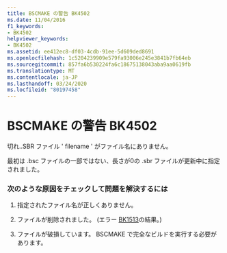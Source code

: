 ```yaml
---
title: BSCMAKE の警告 BK4502
ms.date: 11/04/2016
f1_keywords:
- BK4502
helpviewer_keywords:
- BK4502
ms.assetid: ee412ec8-df03-4cdb-91ee-5d609ded8691
ms.openlocfilehash: 1c5204239909e579fa93006e245e3841b7fb64eb
ms.sourcegitcommit: 857fa6b530224fa6c18675138043aba9aa0619fb
ms.translationtype: MT
ms.contentlocale: ja-JP
ms.lasthandoff: 03/24/2020
ms.locfileid: "80197458"
---
```

# <a name="bscmake-warning-bk4502"></a>BSCMAKE の警告 BK4502

切れ..SBR ファイル ' filename ' がファイル名にありません。

最初は .bsc ファイルの一部ではない、長さが0の .sbr ファイルが更新中に指定されました。

### <a name="to-fix-by-checking-the-following-possible-causes"></a>次のような原因をチェックして問題を解決するには

1. 指定されたファイル名が正しくありません。

1. ファイルが削除されました。 (エラー [BK1513](../../error-messages/tool-errors/bscmake-error-bk1513.md)の結果。)

1. ファイルが破損しています。 BSCMAKE で完全なビルドを実行する必要があります。
